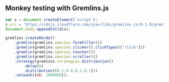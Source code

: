 Monkey testing with Gremlins.js
-------------------------------


```javascript
var s = document.createElement('script');
s.src = 'https://cdnjs.cloudflare.com/ajax/libs/gremlins.js/0.1.0/gremlins.min.js';
document.body.appendChild(s);
```

```javascript
gremlins.createHorde()
    .gremlin(gremlins.species.formFiller())
    .gremlin(gremlins.species.clicker().clickTypes(['click']))
    .gremlin(gremlins.species.toucher())
    .gremlin(gremlins.species.scroller())
    .strategy(gremlins.strategies.distribution()
        .delay(6)
        .distribution([0.1,0.6,0.2,0.1]))
    .unleash({nb: 1000000});
````
